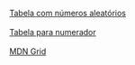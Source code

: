 <a href="https://murilomcabral.github.io/projetos-de-teste/randomTable/index.html">Tabela com números aleatórios</a><br><br>
<a href="https://murilomcabral.github.io/projetos-de-teste/tabelaNumerador/index.html">Tabela para numerador</a><br><br>
<a href="https://murilomcabral.github.io/projetos-de-teste/grid/grid-01/index.html">MDN Grid</a><br><br>
